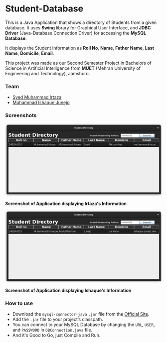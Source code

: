 # Student-Database

This is a Java Application that shows a directory of Students from a given database. It uses **Swing** library for Graphical User Interface, and **JDBC Driver** (Java-Database Connection Driver) for accessing the **MySQL Database**.

It displays the Student Information as **Roll No**, **Name**, **Father Name**, **Last Name**, **Domicile**, **Email**.

This project was made as our Second Semester Project in Bachelors of Science in Artificial Intelligence from **MUET** (Mehran University of Engineering and Technology), Jamshoro.

### Team
- [Syed Muhammad Irtaza](https://github.com/syedirtaza10/)
- [Muhammad Ishaque Junejo](https://github.com/IshaqJunejo)

### Screenshots
![Screenshot 1](Screenshots/Screenshot-10.png)

**Screenshot of Application displaying Irtaza's Information**

![Screenshot 1](Screenshots/Screenshot-25.png)

**Screenshot of Application displaying Ishaque's Information**

### How to use

- Download the `mysql-connector-java` `.jar` file from the [Official Site](https://dev.mysql.com/downloads/connector/j/). 
- Add the `.jar` file to your project’s classpath.
- You can connect to your MySQL Database by changing the `URL`, `USER`, and `PASSWORD` in `DBConnection.java` file.
- And it's Good to Go, just Compile and Run.